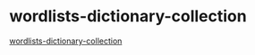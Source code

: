 # wordlists-dictionary-collection

[wordlists-dictionary-collection](https://github.com/ohmybahgosh/RockYou2021.txt)
